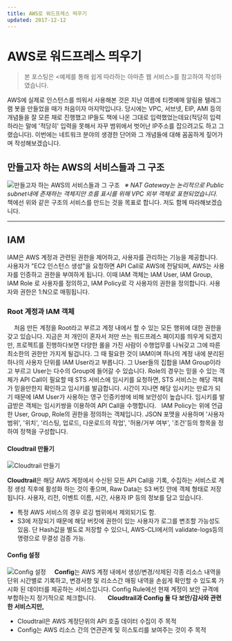 ```yaml
---
title: AWS로 워드프레스 띄우기
updated: 2017-12-12
---
```


# AWS로 워드프레스 띄우기

> 본 포스팅은 <예제를 통해 쉽게 따라하는 아마존 웹 서비스>를 참고하여 작성하였습니다.

AWS에 실제로 인스턴스를 띄워서 사용해본 것은 지난 여름에 티켓예매 알림용 텔레그램 봇을 만들었을 때가 처음이자 마지막입니다. 당시에는 VPC, 서브넷, EIP, AMI 등의 개념들을 잘 모른 채로 진행했고 IP들도 책에 나온 그대로 입력했었는데요(적당히 입력하라는 말에 '적당히' 입력을 못해서 자꾸 범위에서 벗어난 IP주소를 잡으려고도 하고 그랬습니다). 이번에는 네트워크 분야의 생경한 단어와 그 개념들에 대해 꼼꼼하게 짚어가며 작성해보겠습니다.    

## 만들고자 하는 AWS의 서비스들과 그 구조

![만들고자 하는 AWS의 서비스들과 그 구조](https://uselesscarrot.github.io/assets/aws-noob-arch.png)   
*※ NAT Gateway는 논리적으로 Public subnet내에 존재하는 객체지만 흐름 표시를 위해 VPC 외부 객체로 표현되었습니다.*
   
책에선 위와 같은 구조의 서비스를 만드는 것을 목표로 합니다. 저도 함께 따라해보겠습니다.

---


## IAM
   
IAM은 AWS 계정과 관련된 권한을 제어하고, 사용자를 관리하는 기능을 제공합니다.   
사용자가 "EC2 인스턴스 생성"을 요청하면 API Call로 AWS에 전달되며, AWS는 사용자를 인증하고 권한을 부여하게 됩니다. 이때 IAM 객체는 IAM User, IAM Group, IAM Role 로 사용자를 정의하고, IAM Policy로 각 사용자의 권한을 정의합니다. 사용자와 권한은 1:N으로 매핑됩니다.   

### Root 계정과 IAM 객체
   
처음 만든 계정을 Root라고 부르고 계정 내에서 할 수 있는 모든 행위에 대한 권한을 갖고 있습니다. 지금은 저 개인이 혼자서 저만 쓰는 워드프레스 페이지를 띄우게 되겠지만, 프로젝트를 진행하다보면 다양한 롤을 가진 사람이 수행업무를 나눠갖고 그에 따른 최소한의 권한만 가지게 될겁니다. 그 때 필요한 것이 IAM이며 하나의 계정 내에 분리된 하나의 사용자 단위를 IAM User라고 부릅니다. 그 User들의 집합을 IAM Group이라고 부르고 User는 다수의 Group에 들어갈 수 있습니다. Role의 경우는 믿을 수 있는 객체가 API Call이 필요할 때 STS 서비스에 임시키를 요청하면, STS 서비스는 해당 객체가 믿을만한지 확인하고 임시키를 발급합니다. 시간이 지나면 해당 임시키는 만료가 되기 때문에 IAM User가 사용하는 영구 인증키쌍에 비해 보안성이 높습니다. 임시키를 발급받은 객체는 임시키쌍을 이용하여 API Call을 수행합니다.   
IAM Policy는 위에 언급한 User, Group, Role의 권한을 정의하는 객체입니다. JSON 포맷을 사용하며 '사용자 범위', '위치', '리스팅, 업로드, 다운로드의 작업', '허용/거부 여부', '조건'등의 항목을 정하여 정책을 구성합니다.  
   
#### Cloudtrail 만들기
![Cloudtrail 만들기](https://uselesscarrot.github.io/assets/aws-noob-cloudtrail.png)
   
**Cloudtrail**은 해당 AWS 계정에서 수신된 모든 API Call을 기록, 수집하는 서비스로 계정 생성 직후에 활성화 하는 것이 좋으며, Raw Data는 S3 버킷 안에 객체 형태로 저장 됩니다. 사용자, 리전, 이벤트 이름, 시간, 사용자 IP 등의 정보를 담고 있습니다.   
* 특정 AWS 서비스의 경우 로깅 범위에서 제외되기도 함.
* S3에 저장되기 때문에 해당 버킷에 권한이 있는 사용자가 로그를 변조할 가능성도 있음. 단 Hash값을 별도로 저장할 수 있으니, AWS-CLI에서의 validate-logs등의 명령으로 무결성 검증 가능.

#### Config 설정
![Config 설정](https://uselesscarrot.github.io/assets/aws-noob-config.png)
   
**Config**는 AWS 계정 내에서 생성/변경/삭제된 각종 리소스 내역을 단위 시간별로 기록하고, 변경사항 및 리소스간 매핑 내역을 손쉽게 확인할 수 있도록 가시화 된 데이터를 제공하는 서비스입니다. Config Rule에선 현재 계정이 보안 규격에 부합하는지 정기적으로 체크합니다.   
   
 **Cloudtrail과 Config 둘 다 보안/감사와 관련한 서비스지만,**
 * Cloudtrail은 AWS 계정단위의 API 호출 데이터 수집이 주 목적
 * Config는 AWS 리소스 간의 연관관계 및 히스토리를 보여주는 것이 주 목적
 
   




